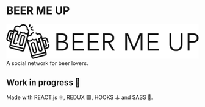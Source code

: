 # BEER ME UP
![logo](./src/img/logoBeer.png)
A social network for beer lovers.


## Work in progress 🚧
Made with REACT.js ⚛️, REDUX 🟪, HOOKS ⚓ and SASS 🎀.
